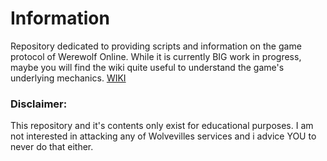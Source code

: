 # Information
Repository dedicated to providing scripts and information on the game protocol of Werewolf Online.
While it is currently BIG work in progress, maybe you will find the wiki quite useful to understand the game's underlying mechanics.
[WIKI](https://github.com/Nul-led/wwo/wiki)

### Disclaimer:
This repository and it's contents only exist for educational purposes. I am not interested in attacking any of Wolvevilles services and i advice YOU to never do that either.
